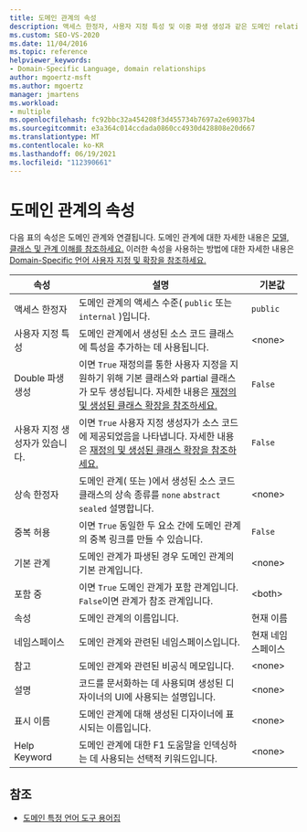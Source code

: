 ```yaml
---
title: 도메인 관계의 속성
description: 액세스 한정자, 사용자 지정 특성 및 이중 파생 생성과 같은 도메인 relationshop과 연결된 속성에 대해 알아봅니다.
ms.custom: SEO-VS-2020
ms.date: 11/04/2016
ms.topic: reference
helpviewer_keywords:
- Domain-Specific Language, domain relationships
author: mgoertz-msft
ms.author: mgoertz
manager: jmartens
ms.workload:
- multiple
ms.openlocfilehash: fc92bbc32a454208f3d455734b7697a2e69037b4
ms.sourcegitcommit: e3a364c014ccdada0860cc4930d428808e20d667
ms.translationtype: MT
ms.contentlocale: ko-KR
ms.lasthandoff: 06/19/2021
ms.locfileid: "112390661"
---
```

# <a name="properties-of-domain-relationships"></a>도메인 관계의 속성
다음 표의 속성은 도메인 관계와 연결됩니다. 도메인 관계에 대한 자세한 내용은 [모델, 클래스 및 관계 이해를 참조하세요.](../modeling/understanding-models-classes-and-relationships.md) 이러한 속성을 사용하는 방법에 대한 자세한 내용은 [Domain-Specific 언어 사용자 지정 및 확장을 참조하세요.](../modeling/customizing-and-extending-a-domain-specific-language.md)

|속성|설명|기본값|
|-|-|-|
|액세스 한정자|도메인 관계의 액세스 수준( `public` 또는 `internal` )입니다.|`public`|
|사용자 지정 특성|도메인 관계에서 생성된 소스 코드 클래스에 특성을 추가하는 데 사용됩니다.|\<none>|
|Double 파생 생성|이면 `True` 재정의를 통한 사용자 지정을 지원하기 위해 기본 클래스와 partial 클래스가 모두 생성됩니다. 자세한 내용은 [재정의 및 생성된 클래스 확장을 참조하세요.](../modeling/overriding-and-extending-the-generated-classes.md)|`False`|
|사용자 지정 생성자가 있습니다.|이면 `True` 사용자 지정 생성자가 소스 코드에 제공되었음을 나타냅니다. 자세한 내용은 [재정의 및 생성된 클래스 확장을 참조하세요.](../modeling/overriding-and-extending-the-generated-classes.md)|`False`|
|상속 한정자|도메인 관계( 또는 )에서 생성된 소스 코드 클래스의 상속 종류를 `none` `abstract` `sealed` 설명합니다.|\<none>|
|중복 허용|이면 `True` 동일한 두 요소 간에 도메인 관계의 중복 링크를 만들 수 있습니다.|`False`|
|기본 관계|도메인 관계가 파생된 경우 도메인 관계의 기본 관계입니다.|\<none>|
|포함 중|이면 `True` 도메인 관계가 포함 관계입니다. `False`이면 관계가 참조 관계입니다.|\<both>|
|속성|도메인 관계의 이름입니다.|현재 이름|
|네임스페이스|도메인 관계와 관련된 네임스페이스입니다.|현재 네임스페이스|
|참고|도메인 관계와 관련된 비공식 메모입니다.|\<none>|
|설명|코드를 문서화하는 데 사용되며 생성된 디자이너의 UI에 사용되는 설명입니다.|\<none>|
|표시 이름|도메인 관계에 대해 생성된 디자이너에 표시되는 이름입니다.|\<none>|
|Help Keyword|도메인 관계에 대한 F1 도움말을 인덱싱하는 데 사용되는 선택적 키워드입니다.|\<none>|

## <a name="see-also"></a>참조

- [도메인 특정 언어 도구 용어집](/previous-versions/bb126564(v=vs.100))